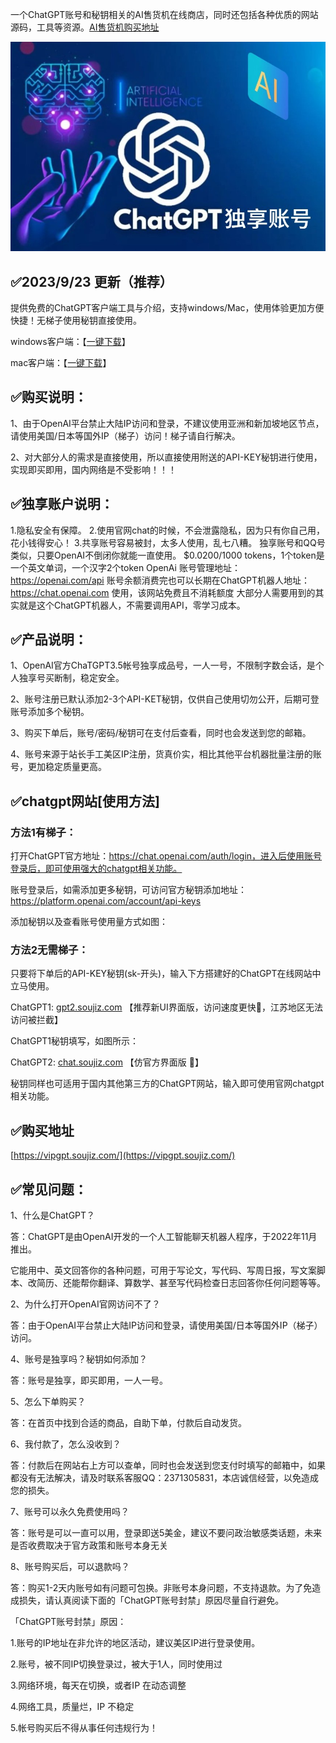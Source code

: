 一个ChatGPT账号和秘钥相关的AI售货机在线商店，同时还包括各种优质的网站源码，工具等资源。[AI售货机购买地址](https://vipgpt.soujiz.com/)

![AI售货机 vipgpt.suojiz.com](0be4bbc0310fddd6fc803968a1ba447c6501c5482aa2e.jpg)
## ✅2023/9/23 更新（推荐）

提供免费的ChatGPT客户端工具与介绍，支持windows/Mac，使用体验更加方便快捷！无梯子使用秘钥直接使用。

windows客户端：【[一键下载](https://lzxx.lanzouq.com/i9nOR19iqseh)】

mac客户端：【[一键下载](https://lzxx.lanzouq.com/iQV5c19iqr6d)】
## ✅购买说明：

1、由于OpenAI平台禁止大陆IP访问和登录，不建议使用亚洲和新加坡地区节点，请使用美国/日本等国外IP（梯子）访问！梯子请自行解决。

2、对大部分人的需求是直接使用，所以直接使用附送的API-KEY秘钥进行使用，实现即买即用，国内网络是不受影响！！！

## ✅独享账户说明：
1.隐私安全有保障。
2.使用官网chat的时候，不会泄露隐私，因为只有你自己用，花小钱得安心！
3.共享账号容易被封，太多人使用，乱七八糟。 独享账号和QQ号类似，只要OpenAI不倒闭你就能一直使用。
$0.0200/1000 tokens，1个token是一个英文单词，一个汉字2个token
OpenAi 账号管理地址：https://openai.com/api
账号余额消费完也可以长期在ChatGPT机器人地址：https://chat.openai.com 使用，该网站免费且不消耗额度
大部分人需要用到的其实就是这个ChatGPT机器人，不需要调用API，零学习成本。

## ✅产品说明：

1、OpenAI官方ChaTGPT3.5帐号独享成品号，一人一号，不限制字数会话，是个人独享号买断制，稳定安全。

2、账号注册已默认添加2-3个API-KET秘钥，仅供自己使用切勿公开，后期可登账号添加多个秘钥。

3、购买下单后，账号/密码/秘钥可在支付后查看，同时也会发送到您的邮箱。

4、账号来源于站长手工美区IP注册，货真价实，相比其他平台机器批量注册的账号，更加稳定质量更高。

## ✅chatgpt网站[使用方法]

### 方法1有梯子：

打开ChatGPT官方地址：https://chat.openai.com/auth/login，进入后使用账号登录后，即可使用强大的chatgpt相关功能。

账号登录后，如需添加更多秘钥，可访问官方秘钥添加地址：https://platform.openai.com/account/api-keys 

添加秘钥以及查看账号使用量方式如图：

### 方法2无需梯子：

只要将下单后的API-KEY秘钥(sk-开头)，输入下方搭建好的ChatGPT在线网站中立马使用。

ChatGPT1: [gpt2.soujiz.com](https://gpt2.soujiz.com) 【推荐新UI界面版，访问速度更快🔑，江苏地区无法访问被拦截】

ChatGPT1秘钥填写，如图所示：

ChatGPT2: [chat.soujiz.com](https://chat.soujiz.com) 【仿官方界面版 🔑】

秘钥同样也可适用于国内其他第三方的ChatGPT网站，输入即可使用官网chatgpt相关功能。

## ✅购买地址
[https://vipgpt.soujiz.com/](https://vipgpt.soujiz.com/)

## ✅常见问题：

1、什么是ChatGPT？

答：ChatGPT是由OpenAI开发的一个人工智能聊天机器人程序，于2022年11月推出。

它能用中、英文回答你的各种问题，可用于写论文，写代码、写周日报，写文案脚本、改简历、还能帮你翻译、算数学、甚至写代码检查日志回答你任何问题等等。

2、为什么打开OpenAI官网访问不了？

答：由于OpenAI平台禁止大陆IP访问和登录，请使用美国/日本等国外IP（梯子）访问。

4、账号是独享吗？秘钥如何添加？

答：账号是独享，即买即用，一人一号。

5、怎么下单购买？

答：在首页中找到合适的商品，自助下单，付款后自动发货。

6、我付款了，怎么没收到？

答：付款后在网站右上方可以查单，同时也会发送到您支付时填写的邮箱中，如果都没有无法解决，请及时联系客服QQ：2371305831，本店诚信经营，以免造成您的损失。

7、账号可以永久免费使用吗？

答：账号是可以一直可以用，登录即送5美金，建议不要问政治敏感类话题，未来是否收费取决于官方政策和账号本身无关

8、账号购买后，可以退款吗？

答：购买1-2天内账号如有问题可包换。非账号本身问题，不支持退款。为了免造成损失，请认真阅读下面的「ChatGPT账号封禁」原因尽量自行避免。

「ChatGPT账号封禁」原因：

1.账号的IP地址在非允许的地区活动，建议美区IP进行登录使用。

2.账号，被不同IP切换登录过，被大于1人，同时使用过

3.网络环境，每天在切换，或者IP 在动态调整

4.网络工具，质量烂，IP 不稳定

5.帐号购买后不得从事任何违规行为！

